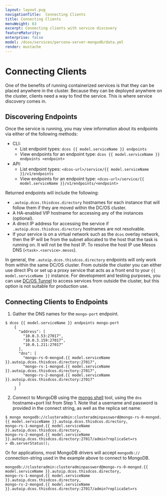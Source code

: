 ```yaml
---
layout: layout.pug
navigationTitle:  Connecting Clients
title: Connecting Clients
menuWeight: 63
excerpt: Connecting clients with service discovery
featureMaturity:
enterprise: false
model: /dcos/services/percona-server-mongodb/data.yml
render: mustache
---
```


# Connecting Clients
One of the benefits of running containerized services is that they can be placed anywhere in the cluster. Because they can be deployed anywhere on the cluster, clients need a way to find the service. This is where service discovery comes in.

<a name="discovering-endpoints"></a>

## Discovering Endpoints

Once the service is running, you may view information about its endpoints via either of the following methods:
- CLI:
  - List endpoint types: `dcos {{ model.serviceName }} endpoints`
  - View endpoints for an endpoint type: `dcos {{ model.serviceName }} endpoints <endpoint>`
- API:
  - List endpoint types: `<dcos-url>/service/{{ model.serviceName }}/v1/endpoints`
  - View endpoints for an endpoint type: `<dcos-url>/service/{{ model.serviceName }}/v1/endpoints/<endpoint>`

Returned endpoints will include the following:
- `.autoip.dcos.thisdcos.directory` hostnames for each instance that will follow them if they are moved within the DC/OS cluster.
- A HA-enabled VIP hostname for accessing any of the instances (optional).
- A direct IP address for accessing the service if `.autoip.dcos.thisdcos.directory` hostnames are not resolvable.
- If your service is on a virtual network such as the `dcos` overlay network, then the IP will be from the subnet allocated to the host that the task is running on. It will not be the host IP. To resolve the host IP use Mesos DNS (`<task>.<service>.mesos`).

In general, the `.autoip.dcos.thisdcos.directory` endpoints will only work from within the same DC/OS cluster. From outside the cluster you can either use direct IPs or set up a proxy service that acts as a front end to your `{{ model.serviceName }}` instance. For development and testing purposes, you can use [DC/OS Tunnel](https://docs.mesosphere.com/latest/administration/access-node/tunnel/) to access services from outside the cluster, but this option is not suitable for production use.

## Connecting Clients to Endpoints

1. Gather the DNS names for the `mongo-port` endpoint.
```
$ dcos {{ model.serviceName }} endpoints mongo-port
    {
      "address": [
        "10.0.3.53:27017",
        "10.0.3.159:27017",
        "10.0.1.211:27017"
      ],
      "dns": [
        "mongo-rs-0-mongod.{{ model.serviceName }}.autoip.dcos.thisdcos.directory:27017",
        "mongo-rs-1-mongod.{{ model.serviceName }}.autoip.dcos.thisdcos.directory:27017",
        "mongo-rs-2-mongod.{{ model.serviceName }}.autoip.dcos.thisdcos.directory:27017"
      ]
    }
```

2. Connect to MongoDB using the [mongo shell](https://docs.mongodb.com/manual/mongo/) tool, using the `dns` hostname+port list from Step 1. Note that a username and password is provided in the connect string, as well as the replica set name:

```
$ mongo mongodb://clusteradmin:clusteradminpassword@mongo-rs-0-mongod.{{ model.serviceName }}.autoip.dcos.thisdcos.directory,
mongo-rs-1-mongod.{{ model.serviceName }}.autoip.dcos.thisdcos.directory,
mongo-rs-2-mongod.{{ model.serviceName }}.autoip.dcos.thisdcos.directory:27017/admin?replicaSet=rs
> db.serverStatus();
```

Or for applications, most MongoDB drivers will accept `mongodb://` connection-string used in the example above to connect to MongoDB.
```
mongodb://clusteradmin:clusteradminpassword@mongo-rs-0-mongod.{{ model.serviceName }}.autoip.dcos.thisdcos.directory,
mongo-rs-1-mongod.{{ model.serviceName }}.autoip.dcos.thisdcos.directory,
mongo-rs-2-mongod.{{ model.serviceName }}.autoip.dcos.thisdcos.directory:27017/admin?replicaSet=rs
```
